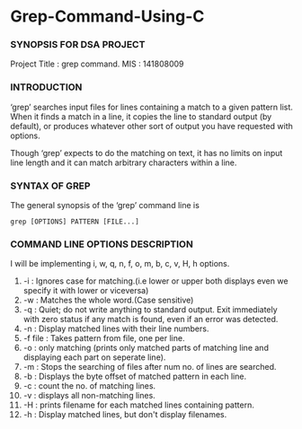 # Grep-Command-Using-C

### SYNOPSIS FOR DSA PROJECT ###

Project Title : grep command.
MIS : 141808009	

### INTRODUCTION  ###

‘grep’ searches input files for lines containing a match to a given pattern list.  When it finds a match in a line, it copies the line to standard output (by default), or produces whatever other sort of output you have requested with options.

Though ‘grep’ expects to do the matching on text, it has no limits on input line length and it can match arbitrary characters within a line. 

### SYNTAX OF GREP ###
The general synopsis of the ‘grep’ command line is

    grep [OPTIONS] PATTERN [FILE...]

### COMMAND LINE OPTIONS DESCRIPTION ###

I will be implementing  i, w, q, n, f, o, m, b, c, v, H, h options. 

1) -i : Ignores case for matching.(i.e lower or upper both displays even we specify it with lower or viceversa)
2) -w : Matches the whole word.(Case sensitive)
3) -q : Quiet; do not write anything to standard output. Exit immediately with zero status if any match is found, even if an error was detected. 
4) -n : Display matched lines with their line numbers.
5) -f file : Takes pattern from file, one per line.
6) -o : only matching (prints only matched parts of matching line and displaying each part on seperate line).
7) -m : Stops the searching of files after num no. of lines are searched.
8) -b : Displays the byte offset of matched pattern in each line.
9) -c : count the no. of matching lines.
10) -v : displays all non-matching lines.
11) -H : prints filename for each matched lines containing pattern.
12) -h : Display matched lines, but don't display filenames.

